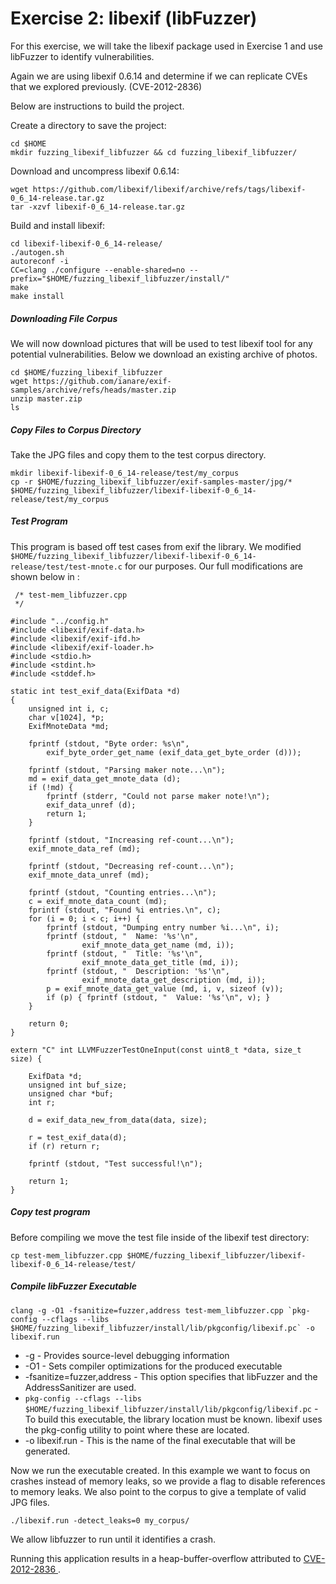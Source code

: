# Exercise 2: libexif (libFuzzer)

For this exercise, we will take the libexif package used in Exercise 1 and use libFuzzer to identify vulnerabilities.

Again we are using libexif 0.6.14 and determine if we can replicate CVEs that we explored previously. (CVE-2012-2836)

Below are instructions to build the project.

Create a directory to save the project:

```
cd $HOME
mkdir fuzzing_libexif_libfuzzer && cd fuzzing_libexif_libfuzzer/
```

Download and uncompress libexif 0.6.14:

```
wget https://github.com/libexif/libexif/archive/refs/tags/libexif-0_6_14-release.tar.gz
tar -xzvf libexif-0_6_14-release.tar.gz	
```

Build and install libexif:

```
cd libexif-libexif-0_6_14-release/
./autogen.sh
autoreconf -i
CC=clang ./configure --enable-shared=no --prefix="$HOME/fuzzing_libexif_libfuzzer/install/"
make
make install
```

##### Downloading File Corpus


We will now download pictures that will be used to test libexif tool for any potential vulnerabilities. Below we download an existing archive of photos.

```
cd $HOME/fuzzing_libexif_libfuzzer
wget https://github.com/ianare/exif-samples/archive/refs/heads/master.zip
unzip master.zip
ls
```

##### Copy Files to Corpus Directory

Take the JPG files and copy them to the test corpus directory.

```
mkdir libexif-libexif-0_6_14-release/test/my_corpus
cp -r $HOME/fuzzing_libexif_libfuzzer/exif-samples-master/jpg/* $HOME/fuzzing_libexif_libfuzzer/libexif-libexif-0_6_14-release/test/my_corpus
```

#####  Test Program 

This program is based off test cases from exif the library. We modified ```$HOME/fuzzing_libexif_libfuzzer/libexif-libexif-0_6_14-release/test/test-mnote.c``` for our purposes. Our full modifications are shown below in :

```
 /* test-mem_libfuzzer.cpp
 */

#include "../config.h"
#include <libexif/exif-data.h>
#include <libexif/exif-ifd.h>
#include <libexif/exif-loader.h>
#include <stdio.h>
#include <stdint.h>
#include <stddef.h>

static int test_exif_data(ExifData *d)
{
    unsigned int i, c;
    char v[1024], *p;
    ExifMnoteData *md;

    fprintf (stdout, "Byte order: %s\n",
        exif_byte_order_get_name (exif_data_get_byte_order (d)));

    fprintf (stdout, "Parsing maker note...\n");
    md = exif_data_get_mnote_data (d);
    if (!md) {
        fprintf (stderr, "Could not parse maker note!\n");
        exif_data_unref (d);
        return 1;
    }

    fprintf (stdout, "Increasing ref-count...\n");
    exif_mnote_data_ref (md);

    fprintf (stdout, "Decreasing ref-count...\n");
    exif_mnote_data_unref (md);

    fprintf (stdout, "Counting entries...\n");
    c = exif_mnote_data_count (md);
    fprintf (stdout, "Found %i entries.\n", c);
    for (i = 0; i < c; i++) {
        fprintf (stdout, "Dumping entry number %i...\n", i);
        fprintf (stdout, "  Name: '%s'\n",
                exif_mnote_data_get_name (md, i));
        fprintf (stdout, "  Title: '%s'\n",
                exif_mnote_data_get_title (md, i));
        fprintf (stdout, "  Description: '%s'\n",
                exif_mnote_data_get_description (md, i));
        p = exif_mnote_data_get_value (md, i, v, sizeof (v));
        if (p) { fprintf (stdout, "  Value: '%s'\n", v); }
    }

    return 0;
}

extern "C" int LLVMFuzzerTestOneInput(const uint8_t *data, size_t size) {   
    
    ExifData *d;
    unsigned int buf_size;
    unsigned char *buf;
    int r;

    d = exif_data_new_from_data(data, size);

    r = test_exif_data(d);
    if (r) return r;

    fprintf (stdout, "Test successful!\n");

    return 1; 
}
```

##### Copy test program

Before compiling we move the test file inside of the libexif test directory:

```
cp test-mem_libfuzzer.cpp $HOME/fuzzing_libexif_libfuzzer/libexif-libexif-0_6_14-release/test/
```

##### Compile libFuzzer Executable

```
clang -g -O1 -fsanitize=fuzzer,address test-mem_libfuzzer.cpp `pkg-config --cflags --libs $HOME/fuzzing_libexif_libfuzzer/install/lib/pkgconfig/libexif.pc` -o libexif.run
```

* -g - Provides source-level debugging information
* -O1 - Sets compiler optimizations for the produced executable
* -fsanitize=fuzzer,address - This option specifies that libFuzzer and the AddressSanitizer are used.
* `pkg-config --cflags --libs $HOME/fuzzing_libexif_libfuzzer/install/lib/pkgconfig/libexif.pc` - To build this executable, the library location must be known. libexif uses the pkg-config utility to point where these are located.
* -o libexif.run - This is the name of the final executable that will be generated.

Now we run the executable created. In this example we want to focus on crashes instead of memory leaks, so we provide a flag to disable references to memory leaks. We also point to the corpus to give a template of valid JPG files.

```
./libexif.run -detect_leaks=0 my_corpus/
```

 We allow libfuzzer to run until it identifies a crash. 


 Running this application results in a heap-buffer-overflow attributed to [CVE-2012-2836
](https://www.cvedetails.com/cve/CVE-2012-2836/).